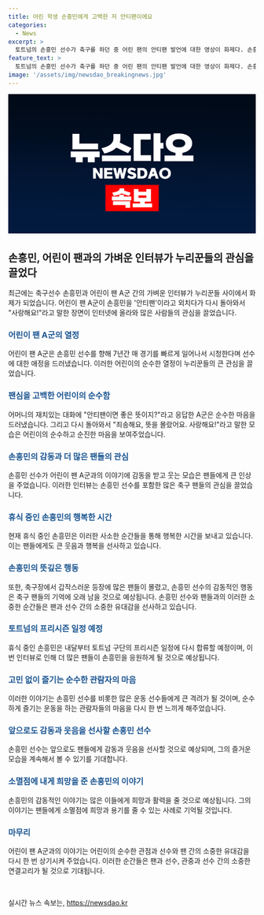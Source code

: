 ```yaml
---
title: 어린 학생 손흥민에게 고백한 저 안티팬이에요
categories:
  - News
excerpt: >
  토트넘의 손흥민 선수가 축구를 하던 중 어린 팬의 안티팬 발언에 대한 영상이 화제다. 손흥민을 사랑하는 팬이 아닌 줄 알았던 A군은 반대로 손흥민을 지지하는 팬이었고, 이에 누리꾼들은 그의 순수한 마음에 감동했다. 또한, 손흥민 선수의 갑작스러운 출연으로 축구장에는 많은 팬들이 몰려들었으며, 손흥민은 내달부터 토트넘의 프리시즌 일정에 합류할 예정이다.
feature_text: >
  토트넘의 손흥민 선수가 축구를 하던 중 어린 팬의 안티팬 발언에 대한 영상이 화제다. 손흥민을 사랑하는 팬이 아닌 줄 알았던 A군은 반대로 손흥민을 지지하는 팬이었고, 이에 누리꾼들은 그의 순수한 마음에 감동했다. 또한, 손흥민 선수의 갑작스러운 출연으로 축구장에는 많은 팬들이 몰려들었으며, 손흥민은 내달부터 토트넘의 프리시즌 일정에 합류할 예정이다.
image: '/assets/img/newsdao_breakingnews.jpg'
---
```


<p><img src="/assets/img/newsdao_breakingnews.jpg" alt="pcversion 속보" /></p>

<h2 data-ke-size="size26">손흥민, 어린이 팬과의 가벼운 인터뷰가 누리꾼들의 관심을 끌었다</h2>

<p data-ke-size="size16">최근에는 축구선수 손흥민과 어린이 팬 A군 간의 가벼운 인터뷰가 누리꾼들 사이에서 화제가 되었습니다. 어린이 팬 A군이 손흥민을 '안티팬'이라고 외치다가 다시 돌아와서 "사랑해요!"라고 말한 장면이 인터넷에 올라와 많은 사람들의 관심을 끌었습니다.</p>

<h3><b><span style="color: #1a5490;">어린이 팬 A군의 열정</span></b></h3>

<p data-ke-size="size16">어린이 팬 A군은 손흥민 선수를 향해 7년간 매 경기를 빠르게 일어나서 시청한다며 선수에 대한 애정을 드러냈습니다. 이러한 어린이의 순수한 열정이 누리꾼들의 큰 관심을 끌었습니다.</p>

<h3><b><span style="color: #1a5490;">팬심을 고백한 어린이의 순수함</span></b></h3>

<p data-ke-size="size16">어머니의 재치있는 대화에 "안티팬이면 좋은 뜻이지?"라고 응답한 A군은 순수한 마음을 드러냈습니다. 그리고 다시 돌아와서 "죄송해요, 뜻을 몰랐어요. 사랑해요!"라고 말한 모습은 어린이의 순수하고 순진한 마음을 보여주었습니다.</p>

<h3><b><span style="color: #1a5490;">손흥민의 감동과 더 많은 팬들의 관심</span></b></h3>

<p data-ke-size="size16">손흥민 선수가 어린이 팬 A군과의 이야기에 감동을 받고 웃는 모습은 팬들에게 큰 인상을 주었습니다. 이러한 인터뷰는 손흥민 선수를 포함한 많은 축구 팬들의 관심을 끌었습니다.</p>

<h3><b><span style="color: #1a5490;">휴식 중인 손흥민의 행복한 시간</span></b></h3>

<p data-ke-size="size16">현재 휴식 중인 손흥민은 이러한 사소한 순간들을 통해 행복한 시간을 보내고 있습니다. 이는 팬들에게도 큰 웃음과 행복을 선사하고 있습니다.</p>

<h3><b><span style="color: #1a5490;">손흥민의 뜻깊은 행동</span></b></h3>

<p data-ke-size="size16">또한, 축구장에서 갑작스러운 등장에 많은 팬들이 몰렸고, 손흥민 선수의 감동적인 행동은 축구 팬들의 기억에 오래 남을 것으로 예상됩니다. 손흥민 선수와 팬들과의 이러한 소중한 순간들은 팬과 선수 간의 소중한 유대감을 선사하고 있습니다.</p>

<h3><b><span style="color: #1a5490;">토트넘의 프리시즌 일정 예정</span></b></h3>

<p data-ke-size="size16">휴식 중인 손흥민은 내달부터 토트넘 구단의 프리시즌 일정에 다시 합류할 예정이며, 이번 인터뷰로 인해 더 많은 팬들이 손흥민을 응원하게 될 것으로 예상됩니다.</p>

<h3><b><span style="color: #1a5490;">고민 없이 즐기는 순수한 관람자의 마음</span></b></h3>

<p data-ke-size="size16">이러한 이야기는 손흥민 선수를 비롯한 많은 운동 선수들에게 큰 격려가 될 것이며, 순수하게 즐기는 운동을 하는 관람자들의 마음을 다시 한 번 느끼게 해주었습니다.</p>

<h3><b><span style="color: #1a5490;">앞으로도 감동과 웃음을 선사할 손흥민 선수</span></b></h3>

<p data-ke-size="size16">손흥민 선수는 앞으로도 팬들에게 감동과 웃음을 선사할 것으로 예상되며, 그의 즐거운 모습을 계속해서 볼 수 있기를 기대합니다.</p>

<h3><b><span style="color: #1a5490;">소멸점에 내게 희망을 준 손흥민의 이야기</span></b></h3>

<p data-ke-size="size16">손흥민의 감동적인 이야기는 많은 이들에게 희망과 활력을 줄 것으로 예상됩니다. 그의 이야기는 팬들에게 소멸점에 희망과 용기를 줄 수 있는 사례로 기억될 것입니다.</p>

<h3><b><span style="color: #1a5490;">마무리</span></b></h3>

<p data-ke-size="size16">어린이 팬 A군과의 이야기는 어린이의 순수한 관점과 선수와 팬 간의 소중한 유대감을 다시 한 번 상기시켜 주었습니다. 이러한 순간들은 팬과 선수, 관중과 선수 간의 소중한 연결고리가 될 것으로 기대됩니다.</p>

<p data-ke-size="size16">&nbsp;</p>
실시간 뉴스 속보는, <a href="https://newsdao.kr" rel="dofollow">https://newsdao.kr</a>


